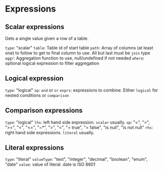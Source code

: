 # Expressions

## Scalar expressions

Gets a single value given a row of a table.

`type`: "scalar"
`table`: Table id of start table
`path`: Array of columns (at least one) to follow to get to final column to use. All but last must be `join` type
`aggr`: Aggregation function to use, null/undefined if not needed
`where`: optional logical expression to filter aggregation

## Logical expression

`type`: "logical"
`op`: `and` or `or`
`exprs`: expressions to combine. Either `logical` for nested conditions or `comparison`

## Comparison expressions

`type`: "logical"
`lhs`: left hand side expression. `scalar` usually.
`op`: "=", ">", ">=", "<", "<=", "~*", ">", "<", "= true", "= false", "is null", "is not null"
`rhs`: right hand side expressions. `literal` usually.

## Literal expressions

`type`: "literal"
`valueType`: "text", "integer", "decimal", "boolean", "enum", "date"
`value`: value of literal. date is ISO 8601